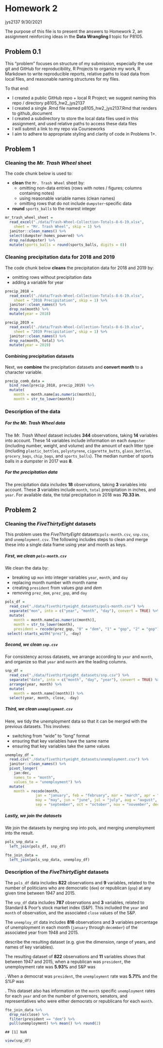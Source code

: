 Homework 2
================
jys2137
9/30/2021

The purpose of this file is to present the answers to Homework 2, an
assignment reinforcing ideas in the **Data Wrangling I** topic for
P8105.

## Problem 0.1

This “problem” focuses on structure of my submission, especially the use
git and GitHub for reproducibility, R Projects to organize my work, R
Markdown to write reproducible reports, relative paths to load data from
local files, and reasonable naming structures for my files.

To that end:

-   I created a public GitHub repo + local R Project; we suggest naming
    this repo / directory p8105\_hw2\_jys2137
-   I created a single .Rmd file named p8105\_hw2\_jys2137.Rmd that
    renders to github\_document
-   I created a subdirectory to store the local data files used in this
    assignment, and used relative paths to access these data files
-   I will submit a link to my repo via Courseworks
-   I aim to adhere to appropriate styling and clarity of code in
    Problems 1+.

## Problem 1

### Cleaning the *Mr. Trash Wheel* sheet

The code chunk below is used to:

-   **clean** the `Mr. Trash Wheel` sheet by:
    -   omitting non-data entries (rows with notes / figures; columns
        containing notes)
    -   using reasonable variable names (clean names)
    -   omitting rows that do not include `dumpster`-specific data
-   **round** `sports_balls` to the nearest integer

``` r
mr_trash_wheel_sheet = 
  read_excel("./data/Trash-Wheel-Collection-Totals-8-6-19.xlsx",
    sheet = "Mr. Trash Wheel", skip = 1) %>%
  janitor::clean_names() %>%
  select(dumpster:homes_powered) %>%
  drop_na(dumpster) %>%
  mutate(sports_balls = round(sports_balls, digits = 0))
```

### Cleaning precipitation data for 2018 and 2019

The code chunk below **cleans** the precipitation data for 2018 and 2019
by:

-   omitting rows without precipitation data
-   adding a variable for year

``` r
precip_2018 = 
  read_excel("./data/Trash-Wheel-Collection-Totals-8-6-19.xlsx",
    sheet = "2018 Precipitation", skip = 1) %>%
  janitor::clean_names() %>%
  drop_na(month) %>%
  mutate(year = 2018)

precip_2019 = 
  read_excel("./data/Trash-Wheel-Collection-Totals-8-6-19.xlsx",
    sheet = "2019 Precipitation", skip = 1) %>%
  janitor::clean_names() %>%
  drop_na(month, total) %>%
  mutate(year = 2019)
```

#### Combining precipitation datasets

Next, we **combine** the precipitation datasets and **convert month** to
a character variable.

``` r
precip_comb_data = 
  bind_rows(precip_2018, precip_2019) %>% 
  mutate(
    month = month.name[as.numeric(month)], 
    month = str_to_lower(month))
```

### Description of the data

##### For the *Mr. Trash Wheel* data

The *Mr. Trash Wheel* dataset includes **344** observations, taking
**14** variables into account. These 14 variables include information on
each `dumpster` (including number, weight, and volume) and the amount of
each litter type (including `plastic_bottles`, `polystyrene`,
`cigarette_butts`, `glass_bottles`, `grocery_bags`, `chip_bags`, and
`sports_balls`). The median number of sports balls in a dumpster in 2017
was **8**.

##### For the *precipitation* data

The precipitation data includes **18** observations, taking **3**
variables into account. These **3** variables include `month`, `total`
precipitation in inches, and `year`. For available data, the total
precipitation in 2018 was **70.33 in**.

## Problem 2

### Cleaning the *FiveThirtyEight* datasets

This problem uses the *FiveThirtyEight* datasets:`pols-month.csv`,
`snp.csv`, and `unemployment.csv`. The following includes steps to clean
and merge these into a single data frame using year and month as keys.

##### First, we clean `pols-month.csv`

We clean the data by:

-   breaking up `mon` into integer variables `year`, `month`, and `day`
-   replacing month number with month name
-   creating `president` from values *gop* and *dem*
-   removing `prez_dem`, `prez_gop`, and `day`

``` r
pols_df = 
  read_csv("./data/fivethirtyeight_datasets/pols-month.csv") %>%
  separate("mon", into = c("year", "month", "day"), convert = TRUE) %>% 
  mutate(
    month = month.name[as.numeric(month)], 
    month = str_to_lower(month),
    president = recode(prez_gop, "0" = "dem", "1" = "gop", "2" = "gop")) %>% 
 select(-starts_with("prez"), -day)
```

##### Second, we clean `snp.csv`

For consistency across datasets, we arrange according to `year` and
`month`, and organize so that `year` and `month` are the leading
columns.

``` r
snp_df = 
  read_csv("./data/fivethirtyeight_datasets/snp.csv") %>%
  separate("date", into = c("month", "day", "year"), convert = TRUE) %>% 
  arrange(year, month) %>% 
  mutate(
    month = month.name[(month)]) %>% 
  select(year, month, close, -day)
```

##### Third, we clean `unemployment.csv`

Here, we tidy the unemployment data so that it can be merged with the
previous datasets. This involves:

-   switching from “wide” to “long” format
-   ensuring that key variables have the same name
-   ensuring that key variables take the same values

``` r
unemploy_df = 
  read.csv("./data/fivethirtyeight_datasets/unemployment.csv") %>% 
  janitor::clean_names() %>%
  pivot_longer(
    jan:dec,
    names_to = "month", 
    values_to = "unemployment") %>% 
  mutate(
    month = recode(month,
              jan = "january", feb = "february", mar = "march", apr = "april",
              may = "may", jun = "june", jul = "july", aug = "august",
              sep = "september", oct = "october", nov = "november", dec = "december"))
```

##### Lastly, we join the datasets

We join the datasets by merging snp into pols, and merging unemployment
into the result.

``` r
pols_snp_data =
  left_join(pols_df, snp_df)

fte_join_data =
  left_join(pols_snp_data, unemploy_df)
```

### Description of the *FiveThirtyEight* datasets

The `pols_df` data includes **822** observations and **9** variables,
related to the number of politicians who are democratic (`dem`) or
republican (`gop`) at any given time between 1947 and 2015.

The `snp_df` data includes **787** observations and **3** variables,
related to Standard & Poor’s stock market index (S&P). This included the
`year` and `month` of observation, and the associated `close` values of
the S&P.

The `unemploy_df` data includes **816** observations and **3** variables
percentage of unemployment in each month (`january` through `december`)
of the associated year from 1948 and 2015.

describe the resulting dataset (e.g. give the dimension, range of years,
and names of key variables).

The resulting dataset of **822** observations and **11** variables shows
that between 1947 and 2015, when a republican was `president`, the
unemployment rate was **5.93%** and S&P was

. When a democrat was `president`, the `unemployment` rate was **5.71%**
and the S%P was

. This dataset also has information on the `month` specific
`unemployment` rates for each `year` and on the number of governors,
senators, and representatives who were either democrats or republicans
for each `month`.

``` r
fte_join_data %>% 
  drop_na(close) %>% 
  filter(president == "dem") %>% 
  pull(unemployment) %>% mean() %>% round(2)
```

    ## [1] NaN

``` r
view(snp_df)
```
